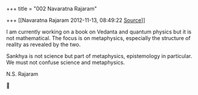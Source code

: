 +++
title = "002 Navaratna Rajaram"

+++
[[Navaratna Rajaram	2012-11-13, 08:49:22 [Source](https://groups.google.com/g/bvparishat/c/OnihvOrH4gc)]]





 I am currently working on a book on Vedanta and quantum physics but it is not mathematical. The focus is on metaphysics, especially the structure of reality as revealed by the two.



 Sankhya is not science but part of metaphysics, epistemology in particular. We must not confuse science and metaphysics.



N.S. Rajaram



